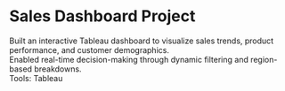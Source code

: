 # Sales Dashboard Project

Built an interactive Tableau dashboard to visualize sales trends, product performance, and customer demographics.  
Enabled real-time decision-making through dynamic filtering and region-based breakdowns.  
Tools: Tableau